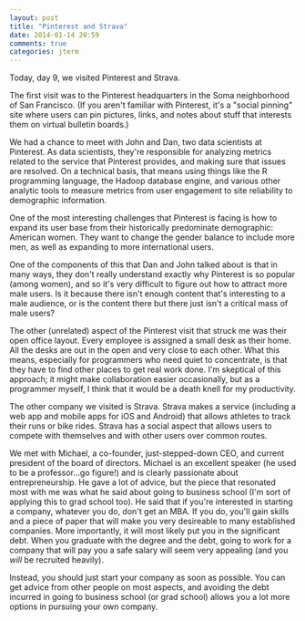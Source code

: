 ```yaml
---
layout: post
title: "Pinterest and Strava"
date: 2014-01-14 20:59
comments: true
categories: jterm
---
```


Today, day 9, we visited Pinterest and Strava.

The first visit was to the Pinterest headquarters in the Soma neighborhood of San Francisco. (If you aren't familiar with Pinterest, it's a "social pinning" site where users can pin pictures, links, and notes about stuff that interests them on virtual bulletin boards.)

We had a chance to meet with John and Dan, two data scientists at Pinterest. As data scientists, they're responsible for analyzing metrics related to the service that Pinterest provides, and making sure that issues are resolved. On a technical basis, that means using things like the R programming language, the Hadoop database engine, and various other analytic tools to measure metrics from user engagement to site reliability to demographic information.

<!--more-->

One of the most interesting challenges that Pinterest is facing is how to expand its user base from their historically predominate demographic: American women. They want to change the gender balance to include more men, as well as expanding to more international users. 

One of the components of this that Dan and John talked about is that in many ways, they don't really understand exactly why Pinterest is so popular (among women), and so it's very difficult to figure out how to attract more male users. Is it because there isn't enough content that's interesting to a male audience, or is the content there but there just isn't a critical mass of male users?

The other (unrelated) aspect of the Pinterest visit that struck me was their open office layout. Every employee is assigned a small desk as their home. All the desks are out in the open and very close to each other. What this means, especially for programmers who need quiet to concentrate, is that they have to find other places to get real work done. I'm skeptical of this approach; it might make collaboration easier occasionally, but as a programmer myself, I think that it would be a death knell for my productivity.

The other company we visited is Strava. Strava makes a service (including a web app and mobile apps for iOS and Android) that allows athletes to track their runs or bike rides. Strava has a social aspect that allows users to compete with themselves and with other users over common routes. 

We met with Michael, a co-founder, just-stepped-down CEO, and current president of the board of directors. Michael is an excellent speaker (he used to be a professor...go figure!) and is clearly passionate about entrepreneurship. He gave a lot of advice, but the piece that resonated most with me was what he said about going to business school (I'm sort of applying this to grad school too). He said that if you're interested in starting a company, whatever you do, don't get an MBA. If you do, you'll gain skills and a piece of paper that will make you very desireable to many established companies. More importantly, it will most likely put you in the significant debt. When you graduate with the degree and the debt, going to work for a company that will pay you a safe salary will seem very appealing (and you *will* be recruited heavily). 

Instead, you should just start your company as soon as possible. You can get advice from other people on most aspects, and avoiding the debt incurred in going to business school (or grad school) allows you a lot more options in pursuing your own company.

